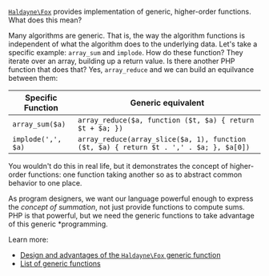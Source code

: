 [`Haldayne\Fox`][1] provides implementation of generic, higher-order functions.
What does this mean?

Many algorithms are generic. That is, the way the algorithm functions is
independent of what the algorithm does to the underlying data. Let's take a
specific example: `array_sum` and `implode`.  How do these function?  They
iterate over an array, building up a return value.  Is there another PHP
function that does that?  Yes, `array_reduce` and we can build an equilvance
between them:

| Specific Function | Generic equivalent |
| ----------------- | ------------------ |
| `array_sum($a)` | `array_reduce($a, function ($t, $a) { return $t + $a; })` |
| `implode(',', $a)` | `array_reduce(array_slice($a, 1), function ($t, $a) { return $t . ',' . $a; }, $a[0])` |

You wouldn't do this in real life, but it demonstrates the concept of higher-
order functions: one function taking another so as to abstract common behavior
to one place.

As program designers, we want our language powerful enough to express the
*concept of summation*, not just provide functions to compute sums.  PHP is
that powerful, but we need the generic functions to take advantage of this
generic *programming.

Learn more:

* [Design and advantages of the `Haldayne\Fox` generic function][2]
* [List of generic functions][3]

[1]: https://github.com/haldayne/fox
[2]: http://haldayne-docs.readthedocs.org/en/latest/fox-design-and-advantage/
[3]: http://haldayne-docs.readthedocs.org/en/latest/fox-list-of-generic-functions/
